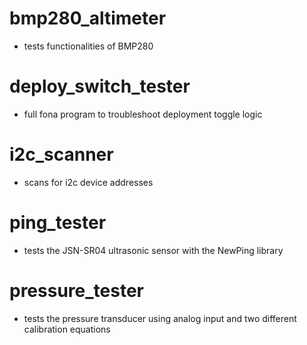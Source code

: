 # bmp280_altimeter
- tests functionalities of BMP280

# deploy_switch_tester
- full fona program to troubleshoot deployment toggle logic

# i2c_scanner
- scans for i2c device addresses

# ping_tester
- tests the JSN-SR04 ultrasonic sensor with the NewPing library

# pressure_tester
- tests the pressure transducer using analog input and two different calibration equations